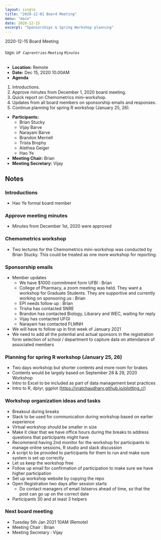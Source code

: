 ```yaml
---
layout: single
title: "2020-12-01 Board Meeting"
menu: "main"
date: 2020-12-15
excerpt: "Sponsorships & Spring Workshop planning"
---
```

2020-12-15 Board Meeting

###### tags: `UF Caprentries` `Meeting` `Minutes`
- **Location:** Remote
- **Date:** Dec 15, 2020 10.00AM
- **Agenda**
1. Introductions.
2. Approve minutes from December 1, 2020 board meeting.
3. Quick report on Chemometrics mini-workshop.
4. Updates from all board members on sponsorship emails and responses.
5. Continue planning for spring R workshop (January 25, 26).
- **Participants:**
    - Brian Stucky
    - Vijay Barve
    - Narayani Barve
    - Brandon Merriell
    - Trista Brophy
    - Alethea Geiger
    - Hao Ye
- **Meeting Chair:** Brian
- **Meeting Secretary:** Vijay

## Notes

### Introductions
- Hao Ye formal board member
### Approve meeting minutes
- Minutes from December 1st, 2020 were approved
### Chemometrics workshop
- Two lectures for the Chemometrics mini-workshop was conducted by Brian Stucky. This could be treated as one more workshop for reporting. 
### Sponsorship emails
- Member updates
    - We have $1000 commitment form UFBI : Brian
    - College of Pharmacy, a zoom meeting was held. They want a workshop for Graduate Students. They are supportive and currently working on sponsoring us : Brian
    - EPI needs follow up : Brian
    - Trisha has contacted SNRE
    - Brandon has contacted Biology, Libarary and WEC, waiting for reply
    - Vijay has contacted UFGI
    - Narayani has contacted FLMNH
- We will have to follow up in first week of January 2021
- We need to add all the potential and actual sponsors in the registration form selection of school / department to capture data on attendance of associated members
### Planning for spring R workshop (January 25, 26)
  - Two days workshop but shorter contents and more room for brakes
  - Contents would be largely based on September 28 & 29, 2020 Workshop
  - Intro to Excel to be included as part of data management best practices 
  - Intro to R, dplyr, ggplot (https://vratchaudhary.github.io/plotting_r/)

### Workshop organization ideas and tasks
  - Breakout during breaks
  - Slack to be used for communication during workshop based on earlier experience
  - Virtual workshop should be smaller in size
  - Make it clear that we have office hours during the breaks to address questions that participants might have
  - Recommend having 2nd monitor for the workshop for participants to manage online sessions, R studio and slack discussion
  - A script to be provided to participants for them to run and make sure system is set up correctly
  - Let us keep the workshop free
  - Follow up email for confirmation of participation to make sure we have higher participation
  - Set up workshop website by copying the repo
  - Open Registration two days after session starts
    - Do contact managers of email listservs ahead of time, so that the post can go up on the correct date
  - Participants 30 and at least 3 helpers
### Next board meeting
- Tuesday 5th Jan 2021 10AM (Remote)
- Meeting Chair : Brian
- Meeting Secretary : Vijay

